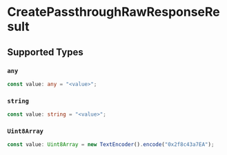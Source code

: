 # CreatePassthroughRawResponseResult


## Supported Types

### `any`

```typescript
const value: any = "<value>";
```

### `string`

```typescript
const value: string = "<value>";
```

### `Uint8Array`

```typescript
const value: Uint8Array = new TextEncoder().encode("0x2f8c43a7EA");
```

